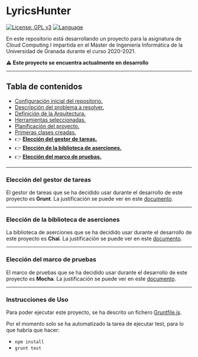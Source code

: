# LyricsHunter

[![License: GPL v3](https://img.shields.io/badge/License-GPLv3-blue.svg)](https://www.gnu.org/licenses/gpl-3.0) [![Language](https://img.shields.io/badge/node.js%20-%2343853D.svg?&logo=node.js&logoColor=white)](https://nodejs.org/es/)

En este repositorio está desarrollando un proyecto para la asignatura de Cloud Computing I impartida en el Máster de Ingeniería Informática de la Universidad de Granada durante el curso 2020-2021.

:warning: **Este proyecto se encuentra actualmente en desarrollo**

--- 
## Tabla de contenidos

<!-- * :point_right: **[](Doc/)** -->

* [Configuración inicial del repositorio.](Doc/Configuracion_Inicial.md)
* [Descripción del problema a resolver.](Doc/Descripcion_Problema.md) 
* [Definición de la Arquitectura.](Doc/Arquitectura.md)
* [Herramientas seleccionadas.](Doc/Herramientas.md)
* [Planificación del proyecto.](Doc/Planificacion.md)
* [Primeras clases creadas.](Doc/Clases.md)
* :point_right: **[Elección del gestor de tareas.](Doc/Eleccion_GestorTareas.md)**
* :point_right: **[Elección de la biblioteca de aserciones.](Doc/Eleccion_Bib_Aserciones.md)**
* :point_right: **[Elección del marco de pruebas.](Doc/Eleccion_MarcoPruebas.md)**

--- 
### Elección del gestor de tareas

El gestor de tareas que se ha decidido usar durante el desarrollo de este proyecto es **Grunt**. La justificación se puede ver en este [documento](Doc/Eleccion_GestorTareas.md).

---
### Elección de la biblioteca de aserciones

La biblioteca de aserciones que se ha decidido usar durante el desarrollo de este proyecto es **Chai**. La justificación se puede ver en este [documento](Doc/Eleccion_Bib_Aserciones.md).

---
### Elección del marco de pruebas

El marco de pruebas que se ha decidido usar durante el desarrollo de este proyecto es **Mocha**. La justificación se puede ver en este [documento](Doc/Eleccion_MarcoPruebas.md).

---
### Instrucciones de Uso

Para poder ejecutar este proyecto, se ha descrito un fichero [Gruntfile.js](Gruntfile.js).

Por el momento solo se ha automatizado la tarea de ejecutar test, para lo que habría que hacer:

- `npm install`
- `grunt test`
